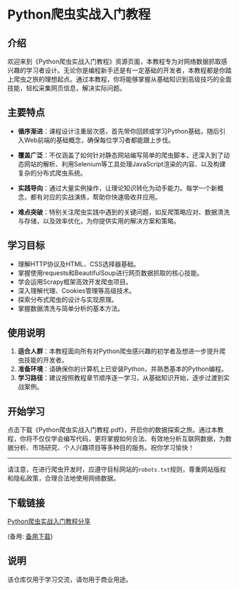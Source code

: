 # Python爬虫实战入门教程

## 介绍

欢迎来到《Python爬虫实战入门教程》资源页面，本教程专为对网络数据抓取感兴趣的学习者设计。无论你是编程新手还是有一定基础的开发者，本教程都是你踏上爬虫之旅的理想起点。通过本教程，你将能够掌握从基础知识到高级技巧的全面技能，轻松采集网页信息，解决实际问题。

## 主要特点

- **循序渐进**：课程设计注重层次感，首先带你回顾或学习Python基础，随后引入Web前端的基础概念，确保每位学习者都能跟上步伐。
  
- **覆盖广泛**：不仅涵盖了如何针对静态网站编写简单的爬虫脚本，还深入到了动态网站的解析、利用Selenium等工具处理JavaScript渲染的内容、以及构建复杂的分布式爬虫系统。
  
- **实践导向**：通过大量实例操作，让理论知识转化为动手能力。每学一个新概念，都有对应的实战演练，帮助你快速吸收并应用。

- **难点突破**：特别关注爬虫实践中遇到的关键问题，如反爬策略应对、数据清洗与存储，以及效率优化，为你提供实用的解决方案和策略。

## 学习目标

- 理解HTTP协议及HTML、CSS选择器基础。
- 掌握使用requests和BeautifulSoup进行网页数据抓取的核心技能。
- 学会运用Scrapy框架高效开发爬虫项目。
- 深入理解代理、Cookies管理等高级技术。
- 探索分布式爬虫的设计与实现原理。
- 掌握数据清洗与简单分析的基本方法。

## 使用说明

1. **适合人群**：本教程面向所有对Python爬虫感兴趣的初学者及想进一步提升爬虫技能的开发者。
2. **准备环境**：请确保你的计算机上已安装Python，并熟悉基本的Python编程。
3. **学习路径**：建议按照教程章节顺序逐一学习，从基础知识开始，逐步过渡到实战案例。

## 开始学习

点击下载《Python爬虫实战入门教程.pdf》，开启你的数据探索之旅。通过本教程，你将不仅仅学会编写代码，更将掌握如何合法、有效地分析互联网数据，为数据分析、市场研究、个人兴趣项目等多种目的服务。祝你学习愉快！

---

请注意，在进行爬虫开发时，应遵守目标网站的`robots.txt`规则，尊重网站版权和隐私政策，合理合法地使用网络数据。

## 下载链接
[Python爬虫实战入门教程分享](https://pan.quark.cn/s/61d14a5e04da) 

(备用: [备用下载](https://pan.baidu.com/s/1HZcALjkrRXDleHGncGWGag?pwd=1234))

## 说明

该仓库仅用于学习交流，请勿用于商业用途。
